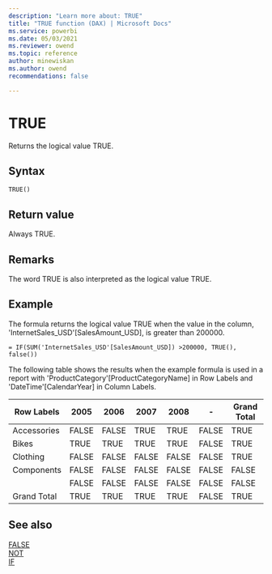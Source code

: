```yaml
---
description: "Learn more about: TRUE"
title: "TRUE function (DAX) | Microsoft Docs"
ms.service: powerbi 
ms.date: 05/03/2021
ms.reviewer: owend
ms.topic: reference
author: minewiskan
ms.author: owend 
recommendations: false

---
```

# TRUE

Returns the logical value TRUE.  
  
## Syntax  
  
```dax
TRUE()  
```
  
## Return value

Always TRUE.  
  
## Remarks

The word TRUE is also interpreted as the logical value TRUE.  
  
## Example

The formula returns the logical value TRUE when the value in the column, 'InternetSales_USD'[SalesAmount_USD], is greater than 200000.  
  
```dax
= IF(SUM('InternetSales_USD'[SalesAmount_USD]) >200000, TRUE(), false())  
```

The following table shows the results when the example formula is used in a report with 'ProductCategory'[ProductCategoryName] in Row Labels and 'DateTime'[CalendarYear] in Column Labels.  
  
|Row Labels|2005|2006|2007|2008|-|Grand Total|
|---------------|-----------------|----|----|----|----|----|  
|Accessories|FALSE|FALSE|TRUE|TRUE|FALSE|TRUE|  
|Bikes|TRUE|TRUE|TRUE|TRUE|FALSE|TRUE|  
|Clothing|FALSE|FALSE|FALSE|FALSE|FALSE|TRUE|  
|Components|FALSE|FALSE|FALSE|FALSE|FALSE|FALSE|  
||FALSE|FALSE|FALSE|FALSE|FALSE|FALSE|  
|Grand Total|TRUE|TRUE|TRUE|TRUE|FALSE|TRUE|  
  
## See also

[FALSE](false-function-dax.md)  
[NOT](not-function-dax.md)  
[IF](if-function-dax.md)  
